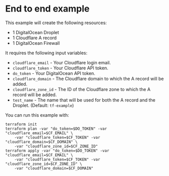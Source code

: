 # End to end example

This example will create the following resources:

- 1 DigitalOcean Droplet 
- 1 Cloudflare A record
- 1 DigitalOcean Firewall

It requires the following input variables:

- `cloudflare_email`  - Your Cloudflare login email.
- `cloudflare_token`  - Your Cloudflare API token.
- `do_token`          - Your DigitalOcean API token.
- `cloudflare_domain` - The Cloudflare domain to which the A record will be added.
- `cloudflare_zone_id` - The ID of the Cloudflare zone to which the A record will be added.
- `test_name` - The name that will be used for both the A record and the Droplet. (Default: `tf-example`)

You can run this example with:

```
terraform init
terraform plan -var "do_token=$DO_TOKEN" -var "cloudflare_email=$CF_EMAIL" \
    -var "cloudflare_token=$CF_TOKEN" -var "cloudflare_domain=$CF_DOMAIN" \
    -var "cloudflare_zone_id=$CF_ZONE_ID"
terraform apply -var "do_token=$DO_TOKEN" -var "cloudflare_email=$CF_EMAIL" \
    -var "cloudflare_token=$CF_TOKEN" -var "cloudflare_zone_id=$CF_ZONE_ID" \
    -var "cloudflare_domain=$CF_DOMAIN"
```